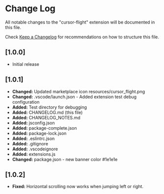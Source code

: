 # Change Log

All notable changes to the "cursor-flight" extension will be documented in this file.

Check [Keep a Changelog](http://keepachangelog.com/) for recommendations on how to structure this file.

## [1.0.0]

- Initial release

## [1.0.1]

- **Changed:** Updated marketplace icon resources/cursor_flight.png
- **Changed:** .vscode/launch.json - Added extension test debug configuration
- **Added:** Test directory for debugging
- **Added:** CHANGELOG.md (this file)
- **Added:** CHANGELOG_NOTES.md 
- **Added:** jsconfig.json
- **Added:** package-complete.json
- **Added:** package-lock.json
- **Added:** .eslintrc.json
- **Added:** .gitignore
- **Added:** .vscodeignore
- **Added:** extensions.js
- **Changed:** package.json - new banner color #1e1e1e

## [1.0.2]

- **Fixed:** Horizontal scrolling now works when jumping left or right.